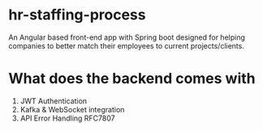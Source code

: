 # hr-staffing-process
An Angular based front-end app with Spring boot designed for helping companies to better match their employees to current projects/clients. 


# What does the backend comes with
1. JWT Authentication
2. Kafka & WebSocket integration
3. API Error Handling RFC7807 
